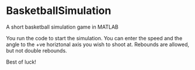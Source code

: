 # BasketballSimulation
A short basketball simulation game in MATLAB

You run the code to start the simulation. You can enter the speed and the angle to the +ve horiztonal axis you wish to shoot at. Rebounds are allowed, but not double rebounds.

Best of luck!

